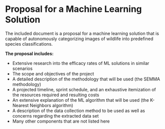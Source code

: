 # Proposal for a Machine Learning Solution

The included document is a proposal for a machine learning solution that is capable of autonomously categorizing images of wildlife into predefined species classifications.

**The proposal includes:**

* Extensive research into the efficacy rates of ML solutions in similar scenarios
* The scope and objectives of the project
* A detailed description of the methodology that will be used (the SEMMA methodology)
* A projected timeline, sprint schedule, and an exhaustive itemization of the resources required and resulting costs
* An extensive explanation of the ML algorithm that will be used (the K-Nearest Neighbors algorithm)
* A description of the data collection method to be used as well as concerns regarding the extracted data set
* Many other components that are not listed here
